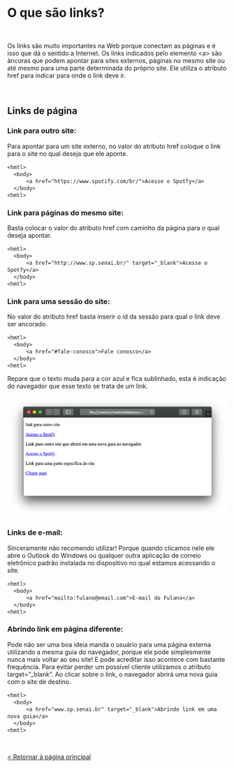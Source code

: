 # O que são links?
  
  
&nbsp;
  
  
Os links são muito importantes na Web porque conectam as páginas e é isso que dá o sentido a Internet. Os links indicados pelo elemento \<a\> são âncoras que podem apontar para sites externos, páginas no mesmo site ou até mesmo para uma parte determinada do próprio site.
Ele utiliza o atributo href para indicar para onde o link deve ir.
  
  
&nbsp;
  
  
## Links de página
  
  
### Link para outro site:
Para apontar para um site externo, no valor do atributo href coloque o link para o site no qual deseja que ele aponte.

```
<hmtl>
  <body>
      <a href="https://www.spotify.com/br/">Acesse o Spotfy</a>
  </body>
<hmtl>
```
  
  
### Link para páginas do mesmo site:
Basta colocar o valor do atributo href com caminho da página para o qual deseja apontar.

```
<hmtl>
  <body>
      <a href="http://www.sp.senai.br/" target="_blank">Acesse o Spotfy</a>
  </body>
<hmtl>
```
  
  
### Link para uma sessão do site: 
No valor do atributo href basta inserir o id da sessão para qual o link deve ser ancorado.

```
<hmtl>
  <body>
      <a href="#fale-conosco">Fale conosco</a>
  </body>
<hmtl>
```

Repare que o texto muda para a cor azul e fica sublinhado, esta é indicação do navegador que esse texto se trata de um link.

![Links](imagens/links.png)
  
  
### Links de e-mail:
Sinceramente não recomendo utilizar! Porque quando clicamos nele ele abre o Outlook do Windows ou qualquer outra aplicação de correio eletrônico padrão instalada no dispositivo no qual estamos acessando o site. 

```
<hmtl>
  <body>
      <a href="mailto:fulano@email.com">E-mail do Fulano</a>
  </body>
<hmtl>
```
  
  
### Abrindo link em página diferente:
Pode não ser uma boa ideia manda o usuário para uma página externa utilizando a mesma guia do navegador, porque ele pode simplesmente nunca mais voltar ao seu site! E pode acreditar isso acontece com bastante frequência. Para evitar perder um possível cliente utilizamos o atributo target=”_blank”. 
Ao clicar sobre o link, o navegador abrirá uma nova guia com o site de destino.

```
<hmtl>
  <body>
      <a href="www.sp.senai.br" target="_blank">Abrindo link em uma nova guia</a>
  </body>
<hmtl>
```
  
  
&nbsp;
  
  
[< Retornar à página principal](../README.md)
